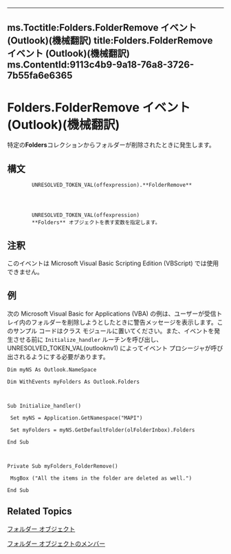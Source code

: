 

---
ms.Toctitle:Folders.FolderRemove イベント (Outlook)(機械翻訳)
title:Folders.FolderRemove イベント (Outlook)(機械翻訳)
ms.ContentId:9113c4b9-9a18-76a8-3726-7b55fa6e6365
---
# Folders.FolderRemove イベント (Outlook)(機械翻訳)




特定の**Folders**コレクションからフォルダーが削除されたときに発生します。

## 構文

            UNRESOLVED_TOKEN_VAL(offexpression).**FolderRemove**




            UNRESOLVED_TOKEN_VAL(offexpression)
            **Folders** オブジェクトを表す変数を指定します。



## 注釈
このイベントは Microsoft Visual Basic Scripting Edition (VBScript) では使用できません。



## 例
次の Microsoft Visual Basic for Applications (VBA) の例は、ユーザーが受信トレイ内のフォルダーを削除しようとしたときに警告メッセージを表示します。このサンプル コードはクラス モジュールに置いてください。また、イベントを発生させる前に `Initialize_handler` ルーチンを呼び出し、UNRESOLVED_TOKEN_VAL(outlooknv1) によってイベント プロシージャが呼び出されるようにする必要があります。

```vba
Dim myNS As Outlook.NameSpace 
 
Dim WithEvents myFolders As Outlook.Folders 
 
 
 
Sub Initialize_handler() 
 
 Set myNS = Application.GetNamespace("MAPI") 
 
 Set myFolders = myNS.GetDefaultFolder(olFolderInbox).Folders 
 
End Sub 
 
 
 
Private Sub myFolders_FolderRemove() 
 
 MsgBox ("All the items in the folder are deleted as well.") 
 
End Sub
```




## Related Topics

[フォルダー オブジェクト](0c814c3c-74fc-414c-982d-a0097fcb35c2.md)

[フォルダー オブジェクトのメンバー](6468a0fd-da4a-dd15-4614-860d685595a2.md)




